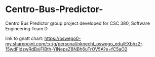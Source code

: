 # Centro-Bus-Predictor-
Centro Bus Predictor group project developed for CSC 380, Software Engineering
Team D

link to gnatt chart: https://oswego0-my.sharepoint.com/:x:/g/personal/nknecht_oswego_edu/EXbhz2-15wdFldzwRdBxjFIBth-YlNepsZ8NBh6uTrOV5A?e=fC5aO2

